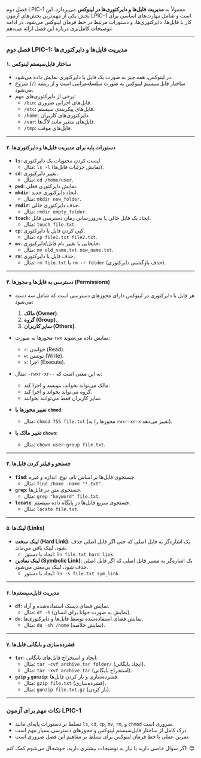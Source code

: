 فصل دوم LPIC-1 معمولاً به **مدیریت فایل‌ها و دایرکتوری‌ها در لینوکس** می‌پردازد. این بخش یکی از مهم‌ترین بخش‌های آزمون LPIC-1 است و شامل مهارت‌های اساسی برای کار با فایل‌ها، دایرکتوری‌ها، و دستورات مرتبط در خط فرمان لینوکس می‌شود. در ادامه توضیحات کامل‌تری درباره این فصل ارائه می‌دهم:

---

### **فصل دوم LPIC-1: مدیریت فایل‌ها و دایرکتوری‌ها**

#### **۱. ساختار فایل‌سیستم لینوکس**
- در لینوکس، همه چیز به صورت یک فایل یا دایرکتوری نمایش داده می‌شود.
- ساختار فایل‌سیستم لینوکس به صورت سلسله‌مراتبی است و از ریشه (`/`) شروع می‌شود.
- برخی از دایرکتوری‌های مهم:
  - `/bin`: فایل‌های اجرایی ضروری.
  - `/etc`: فایل‌های پیکربندی سیستم.
  - `/home`: دایرکتوری‌های کاربران.
  - `/var`: فایل‌های متغیر مانند لاگ‌ها.
  - `/tmp`: فایل‌های موقت.

---

#### **۲. دستورات پایه برای مدیریت فایل‌ها و دایرکتوری‌ها**
- **`ls`**: لیست کردن محتویات یک دایرکتوری.
  - مثال: `ls -l` (نمایش جزئیات فایل‌ها).
- **`cd`**: تغییر دایرکتوری.
  - مثال: `cd /home/user`.
- **`pwd`**: نمایش دایرکتوری فعلی.
- **`mkdir`**: ایجاد دایرکتوری جدید.
  - مثال: `mkdir new_folder`.
- **`rmdir`**: حذف دایرکتوری خالی.
  - مثال: `rmdir empty_folder`.
- **`touch`**: ایجاد یک فایل خالی یا به‌روزرسانی زمان دسترسی فایل.
  - مثال: `touch file.txt`.
- **`cp`**: کپی کردن فایل یا دایرکتوری.
  - مثال: `cp file1.txt file2.txt`.
- **`mv`**: جابجایی یا تغییر نام فایل/دایرکتوری.
  - مثال: `mv old_name.txt new_name.txt`.
- **`rm`**: حذف فایل یا دایرکتوری.
  - مثال: `rm file.txt` یا `rm -r folder` (حذف بازگشتی دایرکتوری).

---

#### **۳. دسترسی به فایل‌ها و مجوزها (Permissions)**
- هر فایل یا دایرکتوری در لینوکس دارای مجوزهای دسترسی است که شامل سه دسته می‌شود:
  1. **مالک (Owner)**.
  2. **گروه (Group)**.
  3. **سایر کاربران (Others)**.
- مجوزها به صورت `rwx` نمایش داده می‌شوند:
  - `r`: خواندن (Read).
  - `w`: نوشتن (Write).
  - `x`: اجرا (Execute).
- مثال: `-rwxr-xr--` به این معنی است که:
  - مالک می‌تواند بخواند، بنویسد و اجرا کند.
  - گروه می‌تواند بخواند و اجرا کند.
  - سایر کاربران فقط می‌توانند بخوانند.

- **تغییر مجوزها با `chmod`**:
  - مثال: `chmod 755 file.txt` (مجوزها را به `rwxr-xr-x` تغییر می‌دهد).
- **تغییر مالک با `chown`**:
  - مثال: `chown user:group file.txt`.

---

#### **۴. جستجو و فیلتر کردن فایل‌ها**
- **`find`**: جستجوی فایل‌ها بر اساس نام، نوع، اندازه و غیره.
  - مثال: `find /home -name "*.txt"`.
- **`grep`**: جستجوی متن در فایل‌ها.
  - مثال: `grep "keyword" file.txt`.
- **`locate`**: جستجوی سریع فایل‌ها در پایگاه داده سیستم.
  - مثال: `locate file.txt`.

---

#### **۵. لینک‌ها (Links)**
- **لینک سخت (Hard Link)**: یک اشاره‌گر به فایل اصلی که حتی اگر فایل اصلی حذف شود، لینک باقی می‌ماند.
  - ایجاد با دستور: `ln file.txt hard_link`.
- **لینک نمادین (Symbolic Link)**: یک اشاره‌گر به مسیر فایل اصلی که اگر فایل اصلی حذف شود، لینک بی‌معنی می‌شود.
  - ایجاد با دستور: `ln -s file.txt sym_link`.

---

#### **۶. مدیریت فایل‌سیستم‌ها**
- **`df`**: نمایش فضای دیسک استفاده‌شده و آزاد.
  - مثال: `df -h` (نمایش به صورت خوانا برای انسان).
- **`du`**: نمایش فضای استفاده‌شده توسط فایل‌ها و دایرکتوری‌ها.
  - مثال: `du -sh /home` (نمایش خلاصه).

---

#### **۷. فشرده‌سازی و بایگانی فایل‌ها**
- **`tar`**: ایجاد و استخراج فایل‌های بایگانی.
  - مثال: `tar -cvf archive.tar folder/` (ایجاد بایگانی).
  - مثال: `tar -xvf archive.tar` (استخراج بایگانی).
- **`gzip` و `gunzip`**: فشرده‌سازی و باز کردن فایل‌ها.
  - مثال: `gzip file.txt` (فشرده‌سازی).
  - مثال: `gunzip file.txt.gz` (باز کردن).

---

### **نکات مهم برای آزمون LPIC-1**
- تسلط بر دستورات پایه‌ای مانند `ls`, `cd`, `cp`, `mv`, `rm`, و `chmod` ضروری است.
- درک کامل از ساختار فایل‌سیستم لینوکس و مجوزهای دسترسی بسیار مهم است.
- تمرین عملی با خط فرمان لینوکس برای تسلط بر مفاهیم این فصل ضروری است.

اگر سوال خاصی دارید یا نیاز به توضیحات بیشتری دارید، خوشحال می‌شوم کمک کنم! 😊
